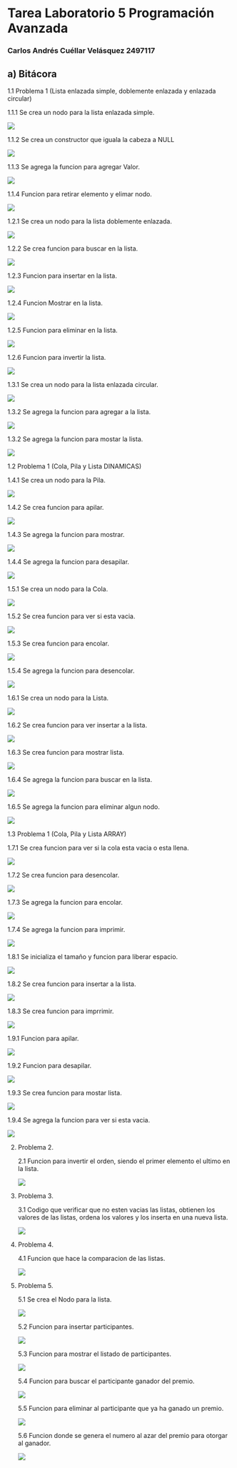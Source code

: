 # Tarea Laboratorio 5 Programación Avanzada

### Carlos Andrés Cuéllar Velásquez 2497117
       
## a) Bitácora


1.1 Problema 1 (Lista enlazada simple, doblemente enlazada y enlazada circular)

   1.1.1 Se crea un nodo para la lista enlazada simple.
       
   ![](RepPar/111.png)
   
   1.1.2 Se crea un constructor que iguala la cabeza a NULL
   
   ![](RepPar/112.png)
   
   1.1.3 Se agrega la funcion para agregar Valor.
   
   ![](RepPar/113.png)
   
   1.1.4 Funcion para retirar elemento y elimar nodo.
   
   ![](RepPar/1114.png)
   
   
   1.2.1 Se crea un nodo para la lista doblemente enlazada.
   
   ![](RepPar/121.png)
   
   1.2.2 Se crea funcion para buscar en la lista.
   
   ![](RepPar/122.png)
   
   1.2.3 Funcion para insertar en la lista.
   
   ![](RepPar/123.png)
   
   1.2.4 Funcion Mostrar en la lista. 
   
   ![](RepPar/124.png)
   
   1.2.5 Funcion para eliminar en la lista.
   
   ![](RepPar/125.png)
   
   1.2.6 Funcion para invertir la lista.
   
   ![](RepPar/126.png)
   
   
   1.3.1 Se crea un nodo para la lista enlazada circular.
   
   ![](RepPar/131.png)
   
   1.3.2 Se agrega la funcion para agregar a la lista. 
   
   ![](RepPar/132.png)
   
   1.3.2 Se agrega la funcion para mostar la lista. 
   
   ![](RepPar/133.png)
   
1.2 Problema 1 (Cola, Pila y Lista DINAMICAS)

   1.4.1 Se crea un nodo para la Pila.
       
   ![](RepPar/141.png)
   
   1.4.2 Se crea funcion para apilar.
   
   ![](RepPar/142.png)
   
   1.4.3 Se agrega la funcion para mostrar.
   
   ![](RepPar/143.png)
   
   1.4.4 Se agrega la funcion para desapilar.
   
   ![](RepPar/144.png)
   
   
   1.5.1 Se crea un nodo para la Cola.
       
   ![](RepPar/151.png)
   
   1.5.2 Se crea funcion para ver si esta vacia.
   
   ![](RepPar/152.png)
   
   1.5.3 Se crea funcion para encolar.
   
   ![](RepPar/153.png)
   
   1.5.4 Se agrega la funcion para desencolar.
   
   ![](RepPar/154.png)
   
   
   1.6.1 Se crea un nodo para la Lista.
       
   ![](RepPar/161.png)
   
   1.6.2 Se crea funcion para ver insertar a la lista.
   
   ![](RepPar/162.png)
   
   1.6.3 Se crea funcion para mostrar lista.
   
   ![](RepPar/163.png)
   
   1.6.4 Se agrega la funcion para buscar en la lista.
   
   ![](RepPar/164.png)
   
   1.6.5 Se agrega la funcion para eliminar algun nodo.
   
   ![](RepPar/165.png)
   
1.3 Problema 1 (Cola, Pila y Lista ARRAY)

   1.7.1 Se crea funcion para ver si la cola esta vacia o esta llena.
       
   ![](RepPar/171.png)
   
   1.7.2 Se crea funcion para desencolar.
   
   ![](RepPar/172.png)
   
   1.7.3 Se agrega la funcion para encolar.
   
   ![](RepPar/173.png)
   
   1.7.4 Se agrega la funcion para imprimir.
   
   ![](RepPar/174.png)
   
   
   1.8.1 Se inicializa el tamaño y funcion para liberar espacio.
       
   ![](RepPar/181.png)
   
   1.8.2 Se crea funcion para insertar a la lista.
   
   ![](RepPar/182.png)
   
   1.8.3 Se crea funcion para imprrimir.
   
   ![](RepPar/183.png)
   
 
   1.9.1 Funcion para apilar.
       
   ![](RepPar/161.png)
   
   1.9.2 Funcion para desapilar.
   
   ![](RepPar/162.png)
   
   1.9.3 Se crea funcion para mostar lista.
   
   ![](RepPar/163.png)
   
   1.9.4 Se agrega la funcion para ver si esta vacia.
   
   ![](RepPar/164.png)
   

2. Problema 2.

   2.1 Funcion para invertir el orden, siendo el primer elemento el ultimo en la lista. 
   
   ![](RepPar/22.png)
   

3. Problema 3.

   3.1 Codigo que verificar que no esten vacias las listas, obtienen los valores de las listas, ordena los valores y los inserta en una nueva lista.
   
   ![](RepPar/33.png)
   
  

4. Problema 4.

   4.1 Funcion que hace la comparacion de las listas.
   
   ![](RepPar/44.png)
   

5. Problema 5.

   5.1 Se crea el Nodo para la lista.
   
   ![](RepPar/51.png)
   
   5.2 Funcion para insertar participantes.

   ![](RepPar/52.png)
   
   5.3 Funcion para mostrar el listado de participantes.
   
   ![](RepPar/53.png)
   
   5.4 Funcion para buscar el participante ganador del premio.
   
   ![](RepPar/54.png)
   
   5.5 Funcion para eliminar al participante que ya ha ganado un premio.
   
   ![](RepPar/55.png)
   
   5.6 Funcion donde se genera el numero al azar del premio para otorgar al ganador. 
   
   ![](RepPar/56.png)
  



